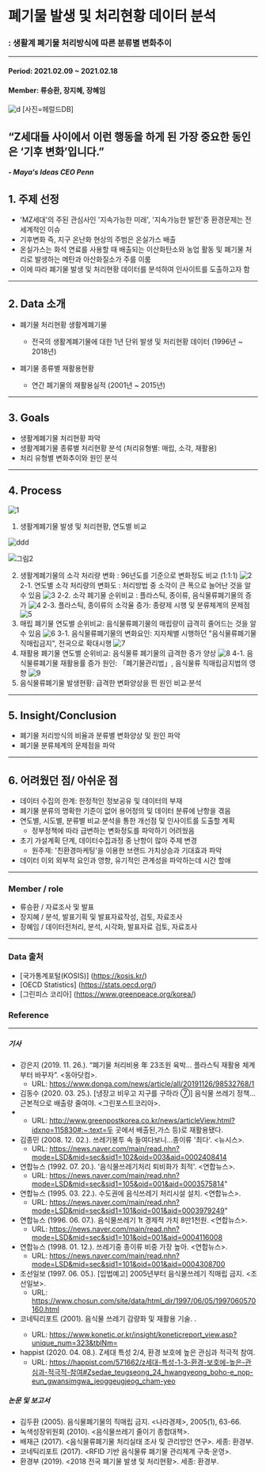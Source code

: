 # 폐기물 발생 및 처리현황 데이터 분석
### : 생활계 폐기물 처리방식에 따른 분류별 변화추이
-------------------------------------------------------------------
#### Period: 2021.02.09 ~ 2021.02.18
#### Member: 류승환, 장지혜, 장혜임


![d](https://user-images.githubusercontent.com/75402257/108579704-7f567700-736b-11eb-830a-c6452a4ab098.jpg)
 [사진=헤럴드DB]



## “Z세대들 사이에서 이런 행동을 하게 된 가장 중요한 동인은 ‘기후 변화’입니다.”
 ##### - Maya's Ideas CEO Penn
 
 
## 1. 주제 선정

- 'MZ세대'의 주된 관심사인 '지속가능한 미래', '지속가능한 발전'중 환경문제는 전세계적인 이슈
- 기후변화 즉, 지구 온난화 현상의 주범은 온실가스 배출
- 온실가스는 화석 연료를 사용할 때 배출되는 이산화탄소와 농업 활동 및 폐기물 처리로 발생하는 메탄과 아산화질소가 주를 이룸
- 이에 따라 폐기물 발생 및 처리현황 데이터를 분석하여 인사이트를 도출하고자 함

-------------------------------------------------------------------
## 2. Data 소개
  
- 폐기물 처리현황 생활계폐기물
  - 전국의 생활계폐기물에 대한 1년 단위 발생 및 처리현황 데이터 (1996년 ~ 2018년)
  
- 폐기물 종류별 재활용현황
  - 연간 폐기물의 재활용실적 (2001년 ~ 2015년)
   
---------------------------------------------------------------
## 3. Goals

 - 생활계폐기물 처리현황 파악
 - 생활계폐기물 종류별 처리현황 분석 (처리유형별: 매립, 소각, 재활용)
 - 처리 유형별 변화추이와 원인 분석

----------------------------------------------------------------
## 4. Process
![1](https://user-images.githubusercontent.com/75402257/108580098-5e8f2100-736d-11eb-8c17-1a875cd07746.PNG)
1. 생활계폐기물 발생 및 처리현황, 연도별 비교
 
![ddd](https://user-images.githubusercontent.com/75402257/108581774-f2172080-7372-11eb-91e2-060647ffb365.PNG)


![그림2](https://user-images.githubusercontent.com/75402257/108580360-8a5ed680-736e-11eb-8809-e3a430fcfb7c.PNG)

2. 생활계폐기물의 소각 처리량 변화 : 96년도를 기준으로 변화정도 비교 (1:1:1)
![2](https://user-images.githubusercontent.com/75402257/108580099-5fc04e00-736d-11eb-875c-c49cde70f1b2.PNG)
2-1. 연도별 소각 처리량의 변화도 : 처리방법 중 소각이 큰 폭으로 늘어난 것을 알 수 있음
![3](https://user-images.githubusercontent.com/75402257/108580101-618a1180-736d-11eb-848b-6ff46d50e86d.PNG)
2-2. 소각 폐기물 순위비교 : 플라스틱, 종이류, 음식물류폐기물의 증가
![4](https://user-images.githubusercontent.com/75402257/108580102-6353d500-736d-11eb-8ec5-d8436ec4e749.PNG)
2-3. 플라스틱, 종이류의 소각율 증가: 종량제 시행 및 분류체계의 문제점
![5](https://user-images.githubusercontent.com/75402257/108580105-64850200-736d-11eb-938b-3213e7d6e1b8.PNG)
3. 매립 폐기물 연도별 순위비교: 음식물류폐기물의 매립량이 급격히 줄어드는 것을 알 수 있음
![6](https://user-images.githubusercontent.com/75402257/108580107-651d9880-736d-11eb-954e-adc06dcd865c.PNG)
3-1. 음식물류폐기물의 변화요인: 지자체별 시행하던 "음식물류폐기물직매립금지", 전국으로 확대시행
![7](https://user-images.githubusercontent.com/75402257/108580108-664ec580-736d-11eb-9474-d6ddcd4af4ae.PNG)
4. 재활용 폐기물 연도별 순위비교: 음식물류 폐기물의 급격한 증가 양상
![8](https://user-images.githubusercontent.com/75402257/108580112-66e75c00-736d-11eb-838e-142bf7f1e806.PNG)
4-1. 음식물류폐기물 재활용률 증가 원인: 「폐기물관리법」, 음식물류 직매립금지법의 영향
![9](https://user-images.githubusercontent.com/75402257/108580114-68188900-736d-11eb-9459-8b6069017167.PNG)
5. 음식물류폐기물 발생현황: 급격한 변화양상을 띈 원인 비교∙분석

---------------------------------------------------------------- 
## 5. Insight/Conclusion

 - 폐기물 처리방식의 비율과 분류별 변화양상 및 원인 파악
 - 폐기물 분류체계의 문제점을 파악

 
----------------------------------------------------------------
## 6. 어려웠던 점/ 아쉬운 점

 - 데이터 수집의 한계: 한정적인 정보공유 및 데이터의 부재
 - 폐기물 분류의 명확한 기준이 없어 용어정의 및 데이터 분류에 난항을 겪음
 - 연도별, 시도별, 분류별 비교∙분석을 통한 개선점 및 인사이트를 도출할 계획
 	- 정부정책에 따라 급변하는 변화정도를 파악하기 어려웠음
 - 초기 가설계획 단계, 데이터수집과정 중 난항이 많아 주제 변경
 	- 원주제: '친환경마케팅'을 이용한 브랜드 가치상승과 기대효과 파악
 - 데이터 이외 외부적 요인과 영향, 유기적인 관계성을 파악하는데 시간 할애

----------------------------------------------------------------

### Member / role

- 류승환 / 자료조사 및 발표
- 장지혜 / 분석, 발표기획 및 발표자료작성, 검토, 자료조사 
- 장혜임 / 데이터전처리, 분석, 시각화, 발표자료 검토, 자료조사

-----------------------------------------------------------------
### Data 출처

- [국가통계포털(KOSIS)] (https://kosis.kr/)
- [OECD Statistics] (https://stats.oecd.org/)
- [그린피스 코리아] (https://www.greenpeace.org/korea/)


### Reference
----------------------------------------------------------------
##### 기사
- 강은지 (2019. 11. 26.). “폐기물 처리비용 年 23조원 육박… 플라스틱 재활용 체계부터 바꾸자”. <동아닷컴>.
	- URL: https://www.donga.com/news/article/all/20191126/98532768/1
- 김동수 (2020. 03. 25.). [냉장고 비우고 지구를 구하라 ⑦] 음식물 쓰레기 정책…근본적으로 배출량 줄여야. <그린포스트코리아>. 
-	- URL: http://www.greenpostkorea.co.kr/news/articleView.html?idxno=115830#:~:text=두 곳에서 배출된,가스 등)로 재활용됐다.
- 김종민 (2008. 12. 02.). 쓰레기봉투 속 들여다보니…종이류 '최다'. <뉴시스>.
	- URL: https://news.naver.com/main/read.nhn?mode=LSD&mid=sec&sid1=102&oid=003&aid=0002408414
- 연합뉴스 (1992. 07. 20.). '음식물쓰레기처리 퇴비화가 최적'. <연합뉴스>. 
	- URL: https://news.naver.com/main/read.nhn?mode=LSD&mid=sec&sid1=105&oid=001&aid=0003575814"
- 연합뉴스 (1995. 03. 22.). 수도권에 음식쓰레기 처리시설 설치. <연합뉴스>. 
	- URL: https://news.naver.com/main/read.nhn?mode=LSD&mid=sec&sid1=101&oid=001&aid=0003979249"
- 연합뉴스 (1996. 06. 07.). 음식물쓰레기 1t 경제적 가치 8만1천원. <연합뉴스>. 
	- URL: https://news.naver.com/main/read.nhn?mode=LSD&mid=sec&sid1=101&oid=001&aid=0004116008
- 연합뉴스 (1998. 01. 12.). 쓰레기중 종이류 비중 가장 높아. <연합뉴스>.
	- URL: https://news.naver.com/main/read.nhn?mode=LSD&mid=sec&sid1=101&oid=001&aid=0004308700
- 조선일보 (1997. 06. 05.). [입법예고] 2005년부터 음식물쓰레기 직매립 금지. <조선일보>. 
	- URL: https://www.chosun.com/site/data/html_dir/1997/06/05/1997060570160.html
- 코네틱리포트 (2001). 음식물 쓰레기 감량화 및 재활용 기술. <konetic>. 
	- URL: https://www.konetic.or.kr/insight/koneticreport_view.asp?unique_num=323&tblNm=
- happist (2020. 04. 08.). Z세대 특성 2/4, 환경 보호에 높은 관심과 적극적 참여. 
	- URL: https://happist.com/571662/z세대-특성-1-3-환경-보호에-높은-관심과-적극적-참여#Zsedae_teugseong_24_hwangyeong_boho-e_nop-eun_gwansimgwa_jeoggeugjeog_cham-yeo

##### 논문 및 보고서
- 김두환 (2005). 음식물폐기물의 직매립 금지. <나라경제>, 2005(1), 63-66.
- 녹색성장위원회 (2010). <음식물쓰레기 줄이기 종합대책>.
- 배재근 (2017). <음식물류폐기물 처리실태 조사 및 관리방안 연구>. 세종: 환경부.
- 코네틱리포트 (2017). <RFID 기반 음식물류 폐기물 관리체계 구축·운영>. 
- 환경부 (2019). <2018 전국 폐기물 발생 및 처리현황>. 세종: 환경부.


